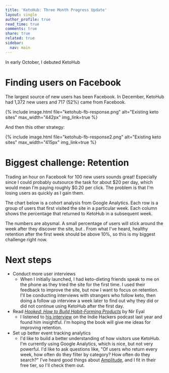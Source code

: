```yaml
---
title: 'KetoHub: Three Month Progress Update'
layout: single
author_profile: true
read_time: true
comments: true
share: true
related: true
sidebar:
  nav: main
---
```


In early October, I debuted KetoHub



# Finding users on Facebook

The largest source of new users has been Facebook. In December, KetoHub had 1,372 new users and 717 (52%) came from Facebook.

{% include image.html file="ketohub-fb-response.png" alt="Existing keto sites" max_width="442px" img_link=true %}

And then this other strategy:

{% include image.html file="ketohub-fb-response2.png" alt="Existing keto sites" max_width="415px" img_link=true %}

# Biggest challenge: Retention

Trading an hour on Facebook for 100 new users sounds great! Especially since I could probably outsource the task for about $20 per day, which would mean I'm paying roughly $0.20 per click. The problem is that I'm losing users as quickly as I gain them.

The chart below is a cohort analysis from Google Analytics. Each row is a group of users that first visited the site in a particular week. Each column  shows the percentage that returned to KetoHub in a subsequent week.

The numbers are abysmal. A small percentage of users will stick around the week after they discover the site, but . From what I've heard, healthy retention after the first week should be above 10%, so this is my biggest challenge right now.

# Next steps

* Conduct more user interviews
  * When I initially launched, I had keto-dieting friends speak to me on the phone as they tried the site for the first time. I used their feedback to improve the site, but now I want to focus on retention. I'll be conducting interviews with strangers who follow keto, then doing a follow up interview a week later to find out why they did or did not continue using KetoHub after the first day.
* Read [*Hooked: How to Build Habit-Forming Products*](http://amzn.to/2EZLzFZ) by Nir Eyal
  * I listened to [his interview](https://www.indiehackers.com/podcast/023-nir-eyal-of-hooked) on the Indie Hackers podcast last year and found him insightful. I'm hoping the book will give me ideas for improving retention.
* Set up better event tracking analytics
  * I'd like to build a better understanding of how visitors use KetoHub. I'm currently using Google Analytics, which is nice, but not very powerful. I'd like to ask questions like, "Of users who return every week, how often do they filter by category? How often do they search?" I've heard good things about [Amplitude](https://amplitude.com/), and I fit in their free tier, so I'll check them out.